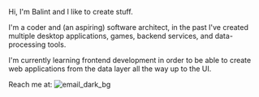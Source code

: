 Hi, I'm Balint and I like to create stuff.

I'm a coder and (an aspiring) software architect, in the past I've created multiple desktop applications, games, backend services, and data-processing tools.

I'm currently learning frontend development in order to be able to create web applications from the data layer all the way up to the UI.

Reach me at:
![email_dark_bg](https://user-images.githubusercontent.com/13666881/199466905-493185b4-9d6d-4c23-9580-87df3f572bab.png)
